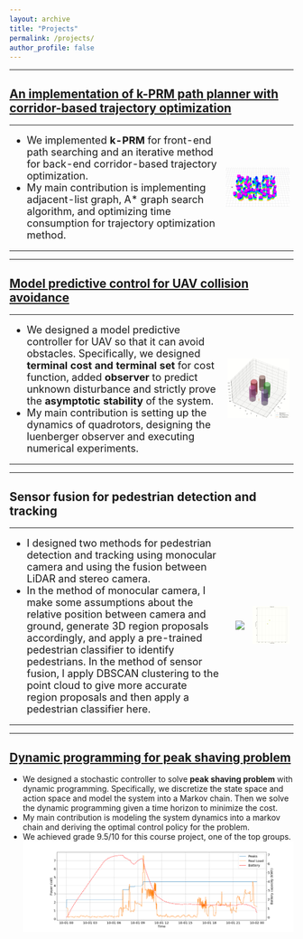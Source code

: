 ```yaml
---
layout: archive
title: "Projects"
permalink: /projects/
author_profile: false
---
```

---
## [An implementation of k-PRM path planner with corridor-based trajectory optimization](https://github.com/edmundwsy/RO47005-PDM-Final)
<table>
<td>
<ul>
<li style="font-size:18px">We implemented <b>k-PRM</b> for front-end path searching and an iterative method for back-end corridor-based trajectory optimization. </li>
<li style="font-size:18px">My main contribution is implementing adjacent-list
graph, A* graph search algorithm, and optimizing time consumption for trajectory optimization method.</li>
</ul>
</td>
<td>
<img src="/images/kprm.gif" width="600" class="center"/>
</td>
</table>

---
## [Model predictive control for UAV collision avoidance](https://github.com/smoggy-P/MPC-Collision-Avoidance)


<table>
<td>
<ul>
<li style="font-size:18px">We designed a model predictive controller for UAV so that it can avoid obstacles.
Specifically, we designed <b>terminal cost and terminal set</b> for cost function, added <b>observer</b> to
predict unknown disturbance and strictly prove the <b>asymptotic stability</b> of the system. </li>
<li style="font-size:18px">My main contribution is setting up the dynamics of quadrotors, designing the luenberger observer and executing numerical experiments.</li>
</ul>
</td>
<td>
<img src="/images/mpc.gif" width="1000" class="center"/>
</td>
</table>

---
## Sensor fusion for pedestrian detection and tracking

<table>
<td>
<ul>
<li style="font-size:18px">I designed two methods for pedestrian detection and tracking using monocular camera and using the fusion between LiDAR and stereo camera.  </li>
<li style="font-size:18px">In the method of monocular camera, I make some assumptions about the relative position between camera and ground, generate 3D region proposals accordingly, and apply a pre-trained pedestrian classifier to identify pedestrians. In the method of sensor fusion, I apply DBSCAN clustering to the point cloud to give more accurate region proposals and then apply a pedestrian classifier here.</li>
</ul>
</td>
<td>
<td><img src="/images/fusion.gif" border=0></td>
<td><img src="/images/fusion+bird.gif" border=0></td>
</td>
</table>

---
## [Dynamic programming for peak shaving problem](https://github.com/smoggy-P/Dynamic_Programming_Project)
- We designed a stochastic controller to solve **peak shaving problem** with dynamic
programming. Specifically, we discretize the state space and action space and model the system
into a Markov chain. Then we solve the dynamic programming given a time horizon to minimize
the cost.
- My main contribution is modeling the system dynamics into a markov chain and deriving the optimal control policy for the problem.
- We achieved grade 9.5/10 for this course project, one of the top groups.
  <img src="/images/dp.png" width="800" class="center"/>